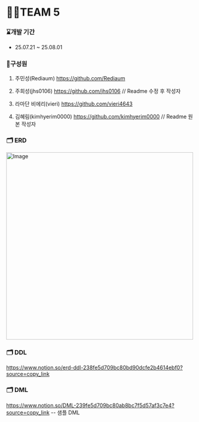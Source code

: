 # 🧑‍💻TEAM 5
### ⌛개발 기간
- 25.07.21 ~ 25.08.01

### 🕺구성원
1. 주민성(Rediaum)          <https://github.com/Rediaum>

2. 주희성(jhs0106)        <https://github.com/jhs0106> // Readme 수정 후 작성자

3. 라마단 비에리(vieri)          <https://github.com/vieri4643>

4. 김혜림(kimhyerim0000)  <https://github.com/kimhyerim0000> // Readme 원본 작성자



### 🗂️ ERD
<img width="500" height="500" alt="Image" src="https://github.com/user-attachments/assets/a57db5b2-becc-4688-835f-c126391cf482" />

### 🗂️ DDL
https://www.notion.so/erd-ddl-238fe5d709bc80bd90dcfe2b4614ebf0?source=copy_link
### 🗂️ DML
https://www.notion.so/DML-239fe5d709bc80ab8bc7f5d57af3c7e4?source=copy_link  -- 샘플 DML
